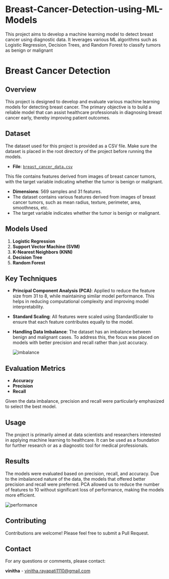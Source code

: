 # Breast-Cancer-Detection-using-ML-Models
This project aims to develop a machine learning model to detect breast cancer using diagnostic data. It leverages various ML algorithms such as Logistic Regression, Decision Trees, and Random Forest to classify tumors as benign or malignant
# Breast Cancer Detection

## Overview

This project is designed to develop and evaluate various machine learning models for detecting breast cancer. The primary objective is to build a reliable model that can assist healthcare professionals in diagnosing breast cancer early, thereby improving patient outcomes.

## Dataset

The dataset used for this project is provided as a CSV file. Make sure the dataset is placed in the root directory of the project before running the models.

- **File**: [`breast_cancer_data.csv`](breast_cancer_data.csv)

This file contains features derived from images of breast cancer tumors, with the target variable indicating whether the tumor is benign or malignant.

- **Dimensions**: 569 samples and 31 features.
- The dataset contains various features derived from images of breast cancer tumors, such as mean radius, texture, perimeter, area, smoothness, etc.
- The target variable indicates whether the tumor is benign or malignant.

## Models Used

1. **Logistic Regression**
2. **Support Vector Machine (SVM)**
3. **K-Nearest Neighbors (KNN)**
4. **Decision Tree**
5. **Random Forest**

## Key Techniques

- **Principal Component Analysis (PCA)**: Applied to reduce the feature size from 31 to 8, while maintaining similar model performance. This helps in reducing computational complexity and improving model interpretability.
  
- **Standard Scaling**: All features were scaled using StandardScaler to ensure that each feature contributes equally to the model.

- **Handling Data Imbalance**: The dataset has an imbalance between benign and malignant cases. To address this, the focus was placed on models with better precision and recall rather than just accuracy.
  
  ![imbalance](https://github.com/user-attachments/assets/ea6756e6-8bd1-444c-b631-acb5bdd950fa)


## Evaluation Metrics

- **Accuracy**
- **Precision**
- **Recall**

Given the data imbalance, precision and recall were particularly emphasized to select the best model.

## Usage

The project is primarily aimed at data scientists and researchers interested in applying machine learning to healthcare. It can be used as a foundation for further research or as a diagnostic tool for medical professionals.

## Results

The models were evaluated based on precision, recall, and accuracy. Due to the imbalanced nature of the data, the models that offered better precision and recall were preferred. PCA allowed us to reduce the number of features to 10 without significant loss of performance, making the models more efficient.

![performance](https://github.com/user-attachments/assets/c6440fa9-d373-4c45-8f86-ceac234784a5)


## Contributing

Contributions are welcome! Please feel free to submit a Pull Request.

## Contact

For any questions or comments, please contact:

**vinitha** - [vinitha.rayapati1110@gmail.com](mailto:vinitha.rayapati1110@gmail.com)
